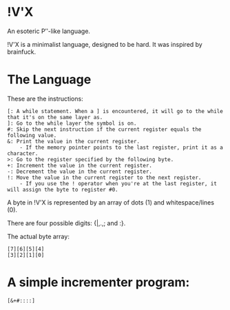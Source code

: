 # !V'X

An esoteric Pʹʹ-like language.

!V'X is a minimalist language, designed to be hard. It was inspired by brainfuck.

# The Language

These are the instructions:

	[: A while statement. When a ] is encountered, it will go to the while that it's on the same layer as.
	]: Go to the while layer the symbol is on.
	#: Skip the next instruction if the current register equals the following value.
	&: Print the value in the current register.
		- If the memory pointer points to the last register, print it as a character.
	>: Go to the register specified by the following byte.
	+: Increment the value in the current register.
	-: Decrement the value in the current register.
	!: Move the value in the current register to the next register.
		- If you use the ! operator when you're at the last register, it will assign the byte to register #0.

A byte in !V'X is represented by an array of dots (1) and whitespace/lines (0).

There are four possible digits: {|,.,; and :}.

The actual byte array:

	[7][6][5][4]
	[3][2][1][0]

# A simple incrementer program:
	
	[&+#::::]
